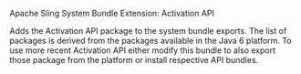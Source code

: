 Apache Sling System Bundle Extension: Activation API

Adds the Activation API package to the system bundle exports. The list of packages
is derived from the packages available in the Java 6 platform. To use more
recent Activation API either modify this bundle to also export those package from
the platform or install respective API bundles.
